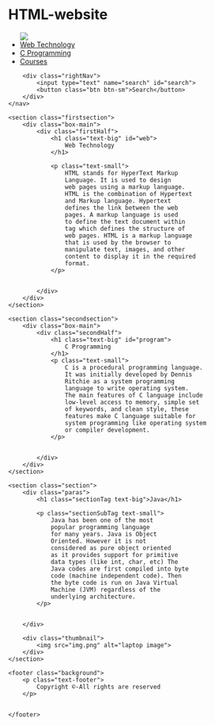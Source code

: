 # HTML-website
<!DOCTYPE html>

<html>

<head>  
	<title>
		Simple web Development Template
	</title>
</head>

<body>
	<nav class="navbar background">
		<ul class="nav-list">
			<div class="logo">
				<img src="logo.png">
			</div>
			<li><a href="#web">Web Technology</a></li>
			<li><a href="#program">C Programming</a></li>
			<li><a href="#course">Courses</a></li>
		</ul>

		<div class="rightNav">
			<input type="text" name="search" id="search">
			<button class="btn btn-sm">Search</button>
		</div>
	</nav>

	<section class="firstsection">
		<div class="box-main">
			<div class="firstHalf">
				<h1 class="text-big" id="web">
					Web Technology
				</h1>
				
				<p class="text-small">
					HTML stands for HyperText Markup 
					Language. It is used to design 
					web pages using a markup language.
					HTML is the combination of Hypertext
					and Markup language. Hypertext 
					defines the link between the web 
					pages. A markup language is used 
					to define the text document within 
					tag which defines the structure of 
					web pages. HTML is a markup language
					that is used by the browser to 
					manipulate text, images, and other
					content to display it in the required 
					format.
				</p>


			</div>
		</div>
	</section>

	<section class="secondsection">
		<div class="box-main">
			<div class="secondHalf">
				<h1 class="text-big" id="program">
					C Programming
				</h1>
				<p class="text-small">
					C is a procedural programming language.
					It was initially developed by Dennis 
					Ritchie as a system programming 
					language to write operating system. 
					The main features of C language include
					low-level access to memory, simple set 
					of keywords, and clean style, these 
					features make C language suitable for
					system programming like operating system 
					or compiler development.
				</p>


			</div>
		</div>
	</section>

	<section class="section">
		<div class="paras">
			<h1 class="sectionTag text-big">Java</h1>

			<p class="sectionSubTag text-small">
				Java has been one of the most 
				popular programming language 
				for many years. Java is Object 
				Oriented. However it is not 
				considered as pure object oriented
				as it provides support for primitive
				data types (like int, char, etc) The
				Java codes are first compiled into byte
				code (machine independent code). Then
				the byte code is run on Java Virtual
				Machine (JVM) regardless of the
				underlying architecture.
			</p>


		</div>

		<div class="thumbnail">
			<img src="img.png" alt="laptop image">
		</div>
	</section>

	<footer class="background">
		<p class="text-footer">
			Copyright ©-All rights are reserved
		</p>


	</footer>
</body>

</html>
